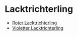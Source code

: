 Lacktrichterling
===
- [Roter Lacktrichterling](Roter_Lacktrichterling.md)
- [Violetter Lacktrichterling](Violetter_Lacktrichterling.md)